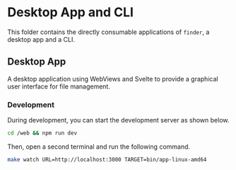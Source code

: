 # Desktop App and CLI

This folder contains the directly consumable applications of `finder`, a desktop app and a CLI.

## Desktop App

A desktop application using WebViews and Svelte to provide a graphical user interface for file management.

### Development

During development, you can start the development server as shown below.

```bash
cd /web && npm run dev
```

Then, open a second terminal and run the following command.

```bash
make watch URL=http://localhost:3000 TARGET=bin/app-linux-amd64
```
